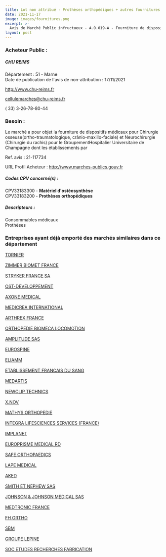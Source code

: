 ```yaml
---
title: Lot non attribué - Prothèses orthopédiques + autres fournitures
date: 2021-11-17
image: images/fournitures.png
excerpt: >-
  Avis de Marché Public infructueux - A.O.019-A - Fourniture de dispositifs médicaux pour Chirurgie osseuse (ortho-traumatologique, crânio-maxillo-faciale) et Neurochirurgie (Chirurgie du rachis)
layout: post
---
```


### Acheteur Public :
##### CHU REIMS
Département : 51 - Marne<br/>
Date de publication de l'avis de non-attribution : 17/11/2021


http://www.chu-reims.fr

cellulemarches@chu-reims.fr

( 33) 3-26-78-80-44
### Besoin :

Le marché a pour objet la fourniture de dispositifs médicaux pour Chirurgie osseuse(ortho-traumatologique, crânio-maxillo-faciale) et Neurochirurgie (Chirurgie du rachis) pour le GroupementHospitalier Universitaire de Champagne dont les établissements par

Ref. avis : 21-117734

URL Profil Acheteur : http://www.marches-publics.gouv.fr

##### Codes CPV concerné(s) :
CPV33183300 - **Matériel d'ostéosynthèse** <br/>
CPV33183200 - **Prothèses orthopédiques** <br/>

##### Descripteurs :
Consommables médicaux <br/>
Prothèses <br/>

### Entreprises ayant déjà emporté des marchés similaires dans ce département
<a href="/entreprise-543/siren-070501275">TORNIER</a><br/><br/>
<a href="/entreprise-545/siren-315202564">ZIMMER BIOMET FRANCE</a><br/><br/>
<a href="/entreprise-548/siren-333710275">STRYKER FRANCE SA</a><br/><br/>
<a href="/entreprise-553/siren-389472465">OST-DEVELOPPEMENT</a><br/><br/>
<a href="/entreprise-553/siren-391245594">AXONE MEDICAL</a><br/><br/>
<a href="/entreprise-554/siren-393175807">MEDICREA INTERNATIONAL</a><br/><br/>
<a href="/entreprise-555/siren-402099949">ARTHREX FRANCE</a><br/><br/>
<a href="/entreprise-556/siren-410081517">ORTHOPEDIE BIOMECA LOCOMOTION</a><br/><br/>
<a href="/entreprise-557/siren-414448464">AMPLITUDE SAS</a><br/><br/>
<a href="/entreprise-558/siren-419399738">EUROSPINE</a><br/><br/>
<a href="/entreprise-558/siren-419898093">ELIAMM</a><br/><br/>
<a href="/entreprise-559/siren-428822852">ETABLISSEMENT FRANCAIS DU SANG</a><br/><br/>
<a href="/entreprise-561/siren-440251411">MEDARTIS</a><br/><br/>
<a href="/entreprise-561/siren-441810603">NEWCLIP TECHNICS</a><br/><br/>
<a href="/entreprise-562/siren-448101626">X.NOV</a><br/><br/>
<a href="/entreprise-563/siren-451759880">MATHYS ORTHOPEDIE</a><br/><br/>
<a href="/entreprise-566/siren-492534466">INTEGRA LIFESCIENCES SERVICES (FRANCE)</a><br/><br/>
<a href="/entreprise-566/siren-493845341">IMPLANET</a><br/><br/>
<a href="/entreprise-567/siren-495082950">EUROPRISME MEDICAL RD</a><br/><br/>
<a href="/entreprise-570/siren-520722646">SAFE ORTHOPAEDICS</a><br/><br/>
<a href="/entreprise-571/siren-530227214">LAPE MEDICAL</a><br/><br/>
<a href="/entreprise-571/siren-531951796">AKED</a><br/><br/>
<a href="/entreprise-573/siren-577150840">SMITH ET NEPHEW SAS</a><br/><br/>
<a href="/entreprise-573/siren-612030619">JOHNSON & JOHNSON MEDICAL SAS</a><br/><br/>
<a href="/entreprise-573/siren-722008232">MEDTRONIC FRANCE</a><br/><br/>
<a href="/entreprise-577/siren-804383297">FH ORTHO</a><br/><br/>
<a href="/entreprise-581/siren-850463233">SBM</a><br/><br/>
<a href="/entreprise-582/siren-957503642">GROUPE LEPINE</a><br/><br/>
<a href="/entreprise-582/siren-973504509">SOC ETUDES RECHERCHES FABRICATION</a><br/><br/>
